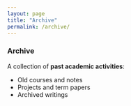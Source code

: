 ```yaml
---
layout: page
title: "Archive"
permalink: /archive/
---
```


### Archive
A collection of **past academic activities**:  
- Old courses and notes  
- Projects and term papers  
- Archived writings  
